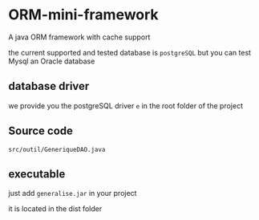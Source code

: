 # ORM-mini-framework
A java ORM framework with cache support

the current supported and tested database is ``postgreSQL`` but you can test Mysql an Oracle database

## database driver
we provide you the postgreSQL driver ``e`` in the root folder of the project

## Source code
```
src/outil/GeneriqueDAO.java
```
## executable
just add ``generalise.jar`` in your project

it is located in the dist folder
